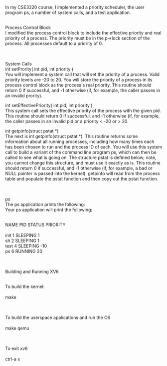 In my CSE3320 course, I implemented a priority scheduler, the user program ps, a number of system calls, and a test application. <br> <br>

Process Control Block <br>
I modified the process control block to include the effective priority and real priority of a process. The priority must be in the p->lock section of the process. All processes default to a priority of 0.

<br> <br>
System Calls <br>
int setPrority( int pid, int priority ) <br>
You will implement a system call that will set the priority of a process. Valid priority levels are -20 to 20. You will store the priority of a process in its process control block as the process's real priority. This routine should return 0 if successful, and -1 otherwise (if, for example, the caller passes in an invalid prority).

int setEffectivePriority( int pid, int priority ) <br>
This system call sets the effective priority of the process with the given pid. This routine should return 0 if successful, and -1 otherwise (if, for example, the caller passes in an invalid pid or a priority < -20 or > 20.

int getpinfo(struct pstat *) <br>
The next is int getpinfo(struct pstat *). This routine returns some information about all running processes, including how many times each has been chosen to run and the process ID of each. You will use this system call to build a variant of the command line program ps, which can then be called to see what is going on. The structure pstat is defined below; note, you cannot change this structure, and must use it exactly as is. This routine should return 0 if successful, and -1 otherwise (if, for example, a bad or NULL pointer is passed into the kernel). getpinfo will read from the process table and populate the pstat function and then copy out the pstat function.

<br> <br>
ps <br>
The ps application prints the following: <br>
Your ps application will print the following: <br> <br>

NAME    PID     STATUS      PRIORITY <br>    
init    1       SLEEPING    1      <br>
sh      2       SLEEPING    1   <br>
test    4       SLEEPING    -10       <br>
ps      6       RUNNING     20   <br>

<br> <br>
Building and Running XV6 <br> <br>

To build the kernel: <br> <br>
make 

<br> <br>
To build the userspace applications and run the OS <br> <br>
make qemu

<br> <br>
To exit xv6
<br> <br>
ctrl-a x
